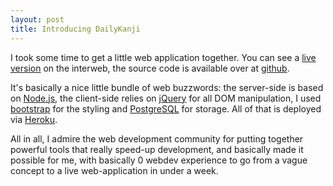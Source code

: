 ```yaml
---
layout: post
title: Introducing DailyKanji
---
```


I took some time to get a little web application together. You can see a [live version](https://dailykanji.herokuapp.com/) on the interweb, the source code is available over at [github](https://github.com/abak).

It's basically a nice little bundle of web buzzwords: the server-side is based on [Node.js](www.nodejs.org), the client-side relies on [jQuery](www.jquery.com) for all DOM manipulation, I used [bootstrap](www.getbootstrap.com) for the styling and [PostgreSQL](www.postgresql.com) for storage. All of that is deployed via [Heroku](www.heroku.com).

All in all, I admire the web development community for putting together powerful tools that really speed-up development, and basically made it possible for me, with basically 0 webdev experience to go from a vague concept to a live web-application in under a week.
